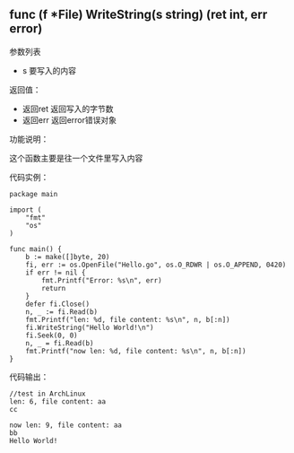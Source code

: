 ## func (f *File) WriteString(s string) (ret int, err error)

参数列表

- s 要写入的内容

返回值：

- 返回ret 返回写入的字节数
- 返回err 返回error错误对象

功能说明：

这个函数主要是往一个文件里写入内容

代码实例：

    package main

    import (
        "fmt"
        "os"
    )

    func main() {
        b := make([]byte, 20)
        fi, err := os.OpenFile("Hello.go", os.O_RDWR | os.O_APPEND, 0420)
        if err != nil {
            fmt.Printf("Error: %s\n", err)
            return
        }
        defer fi.Close()
        n, _ := fi.Read(b)
        fmt.Printf("len: %d, file content: %s\n", n, b[:n])
        fi.WriteString("Hello World!\n")
        fi.Seek(0, 0)
        n, _ = fi.Read(b)
        fmt.Printf("now len: %d, file content: %s\n", n, b[:n])
    }

代码输出：

    //test in ArchLinux
    len: 6, file content: aa
    cc

    now len: 9, file content: aa
    bb
    Hello World!
